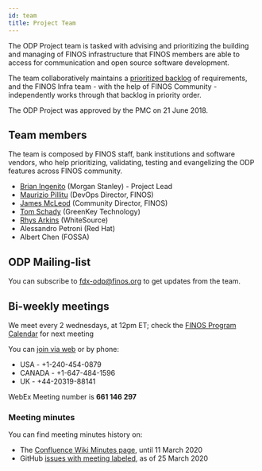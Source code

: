 ```yaml
---
id: team
title: Project Team
---
```


The ODP Project team is tasked with advising and prioritizing the building and managing of FINOS infrastructure that FINOS members are able to access for communication and open source software development.

The team collaboratively maintains a [prioritized backlog](https://github.com/orgs/finos/projects/8) of requirements, and the FINOS Infra team - with the help of FINOS Community - independently works through that backlog in priority order.

The ODP Project was approved by the PMC on 21 June 2018.

## Team members
The team is composed by FINOS staff, bank institutions and software vendors, who help prioritizing, validating, testing and evangelizing the ODP features across FINOS community.
- [Brian Ingenito](github.com/bingenito) (Morgan Stanley) - Project Lead
- [Maurizio Pillitu](github.com/maoo) (DevOps Director, FINOS)
- [James McLeod](github.com/mcleo-d) (Community Director, FINOS)
- [Tom Schady](github.com/tschady) (GreenKey Technology)
- [Rhys Arkins](github.com/rarkins) (WhiteSource)
- Alessandro Petroni (Red Hat)
- Albert Chen (FOSSA)

## ODP Mailing-list
You can subscribe to [fdx-odp@finos.org](mailto:fdx-odp+subscribe@finos.org) to get updates from the team.

## Bi-weekly meetings
We meet every 2 wednesdays, at 12pm ET; check the [FINOS Program Calendar](https://t.sidekickopen76.com/s2t/c/5/f18dQhb0S7lM8dDMPbW2n0x6l2B9nMJN7t5X-FfhMynW4Xrjwx3MhNxPW56dwLJ25mtnR102?t=https%3A%2F%2Fcalendar.google.com%2Fcalendar%2Fembed%3Fsrc%3Dfinos.org_fac8mo1rfc6ehscg0d80fi8jig%2540group.calendar.google.com%26ctz%3DAmerica%252FNew_York&si=7000000001133615&pi=83f16601-138a-452a-d689-9fb0599a2eed) for next meeting

You can [join via web](https://finos.webex.com/finos/j.php?MTID=me6cd7441ee4946d919175d20a0b267a4) or by phone:
- USA - +1-240-454-0879
- CANADA - +1-647-484-1596
- UK - +44-20319-88141

WebEx Meeting number is **661 146 297**

### Meeting minutes
You can find meeting minutes history on:
- The [Confluence Wiki Minutes page](https://finosfoundation.atlassian.net/wiki/spaces/FDX/pages/253034498/Minutes+of+the+ODP+Project), until 11 March 2020
- GitHub [issues with meeting labeled](https://github.com/finos/open-developer-platform/issues?q=label%3Ameeting), as of 25 March 2020